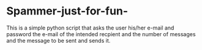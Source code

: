 Spammer-just-for-fun-
=====================
This is a simple python script that asks the user his/her e-mail and password
the e-mail of the intended recpient and the number of messages and the message
to be sent and sends it. 
